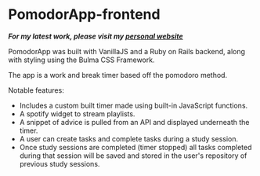 # PomodorApp-frontend #

___For my latest work, please visit my [personal website](https://www.mattaquino.dev/)___

PomodorApp was built with VanillaJS and a Ruby on Rails backend, along with styling using the Bulma CSS Framework.

The app is a work and break timer based off the pomodoro method.

Notable features:
* Includes a custom built timer made using built-in JavaScript functions.
* A spotify widget to stream playlists.
* A snippet of advice is pulled from an API and displayed underneath the timer. 
* A user can create tasks and complete tasks during a study session.
* Once study sessions are completed (timer stopped) all tasks completed during that session will be saved and stored in the user's repository of previous study sessions. 

<!-- This was the first app created with JavaScript getting a good handle on event listeners and event propgation, the core tenets of DOM Manipulation. I dove really deep into event propagation and wrote a [blog post](https://matthewaquino.medium.com/event-delegation-in-javascript-677443938ce2) about it. Very much enjoyed learning about this form of web development but could see many of it's shortcomings, queue React. Some of the challenges faced during this experience was dealing with Date objects and Time in JS. Converting between Ruby time standards and JS time standards was a headache. Having more experience now I understand the value of Unix time and use it for this exact purpose of switching between 2 languages / standards. Another challenge was that developing this way is considered imperative coding, the index.js file  was 500+ lines by itself, there was a lot of scrolling up and down as well as cmd + f searching, having to tell the computer what to do for each step is a good learning experience the first few times but not a great developer experience, again queue React. Design wise I'm a little unnerved by the lack of symmetry but I did learn some neat css tricks and not bad considering this was my first JS app.  -->

